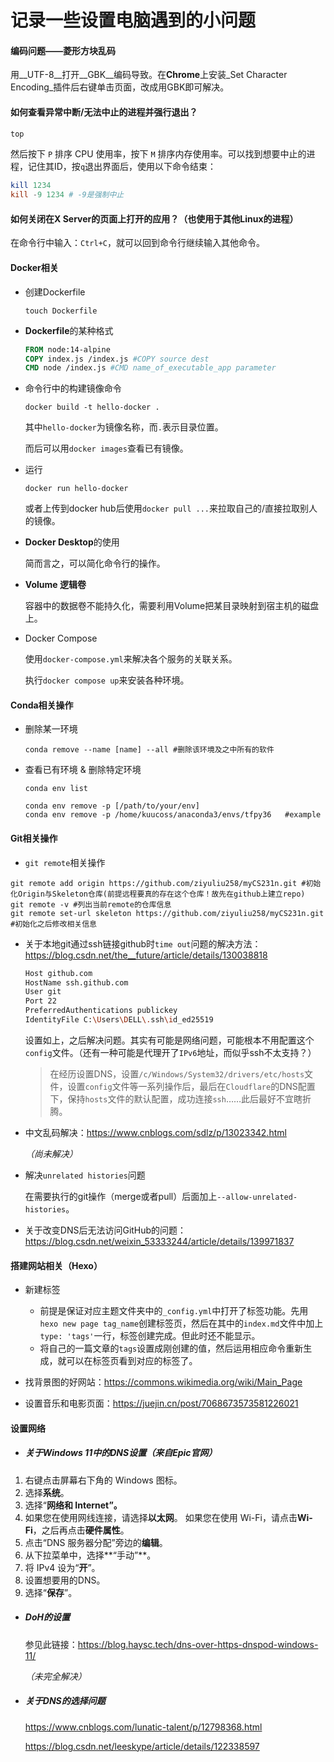 # 记录一些设置电脑遇到的小问题 #



#### 编码问题——菱形方块乱码 ####

用__UTF-8__打开__GBK__编码导致。在**Chrome**上安装_Set Character Encoding_插件后右键单击页面，改成用GBK即可解决。

#### 如何查看异常中断/无法中止的进程并强行退出？ ####

```powershell
top
```

然后按下 `P` 排序 CPU 使用率，按下 `M` 排序内存使用率。可以找到想要中止的进程，记住其ID，按`q`退出界面后，使用以下命令结束：

```powershell
kill 1234
kill -9 1234 # -9是强制中止
```

#### 如何关闭在X Server的页面上打开的应用？（也使用于其他Linux的进程） ####

在命令行中输入：`Ctrl+C`，就可以回到命令行继续输入其他命令。

#### Docker相关 ####

- 创建Dockerfile

  ```
  touch Dockerfile
  ```

- **Dockerfile**的某种格式

  ```dockerfile
  FROM node:14-alpine
  COPY index.js /index.js #COPY source dest
  CMD node /index.js #CMD name_of_executable_app parameter
  ```

- 命令行中的构建镜像命令

  ```
  docker build -t hello-docker .
  ```

  其中`hello-docker`为镜像名称，而`.`表示目录位置。

  而后可以用`docker images`查看已有镜像。

- 运行

  `docker run hello-docker`

  或者上传到docker hub后使用`docker pull ...`来拉取自己的/直接拉取别人的镜像。

- **Docker Desktop**的使用

  简而言之，可以简化命令行的操作。

- **Volume 逻辑卷**

  容器中的数据卷不能持久化，需要利用Volume把某目录映射到宿主机的磁盘上。

- Docker Compose

  使用`docker-compose.yml`来解决各个服务的关联关系。

  执行`docker compose up`来安装各种环境。

#### Conda相关操作 ####

- 删除某一环境

  ```
  conda remove --name [name] --all #删除该环境及之中所有的软件
  ```

- 查看已有环境 & 删除特定环境

  ```
  conda env list
   
  conda env remove -p [/path/to/your/env]
  conda env remove -p /home/kuucoss/anaconda3/envs/tfpy36   #example
  ```

#### Git相关操作

- `git remote`相关操作

```
git remote add origin https://github.com/ziyuliu258/myCS231n.git #初始化Origin与Skeleton仓库(前提远程要真的存在这个仓库！故先在github上建立repo)
git remote -v #列出当前remote的仓库信息
git remote set-url skeleton https://github.com/ziyuliu258/myCS231n.git #初始化之后修改相关信息
```

- 关于本地git通过ssh链接github时`time out`问题的解决方法：https://blog.csdn.net/the__future/article/details/130038818

  ```bash
  Host github.com
  HostName ssh.github.com
  User git
  Port 22
  PreferredAuthentications publickey
  IdentityFile C:\Users\DELL\.ssh\id_ed25519
  ```

  设置如上，之后解决问题。其实有可能是网络问题，可能根本不用配置这个`config`文件。（还有一种可能是代理开了`IPv6`地址，而似乎ssh不太支持？）
  
  > 在经历设置DNS，设置`/c/Windows/System32/drivers/etc/hosts`文件，设置`config`文件等一系列操作后，最后在`Cloudflare`的DNS配置下，保持`hosts`文件的默认配置，成功连接`ssh`……此后最好不宜瞎折腾。
  
- 中文乱码解决：https://www.cnblogs.com/sdlz/p/13023342.html

  _（尚未解决）_
  
- 解决`unrelated histories`问题

  在需要执行的git操作（merge或者pull）后面加上`--allow-unrelated-histories`。
  
- 关于改变DNS后无法访问GitHub的问题：https://blog.csdn.net/weixin_53333244/article/details/139971837

#### 搭建网站相关（Hexo） ####

- 新建标签
  - 前提是保证对应主题文件夹中的`_config.yml`中打开了标签功能。先用`hexo new page tag_name`创建标签页，然后在其中的`index.md`文件中加上`type: 'tags'`一行，标签创建完成。但此时还不能显示。
  - 将自己的一篇文章的`tags`设置成刚创建的值，然后运用相应命令重新生成，就可以在标签页看到对应的标签了。
- 找背景图的好网站：https://commons.wikimedia.org/wiki/Main_Page

- 设置音乐和电影页面：https://juejin.cn/post/7068673573581226021

#### 设置网络 ####

- ##### 关于Windows 11中的DNS设置（来自Epic官网）

1. 右键点击屏幕右下角的 Windows 图标。
2. 选择**系统**。
3. 选择“**网络和 Internet”。**
4. 如果您在使用网线连接，请选择**以太网**。 如果您在使用 Wi-Fi，请点击**Wi-Fi**，之后再点击**硬件属性**。
5. 点击“DNS 服务器分配”旁边的**编辑**。
6. 从下拉菜单中，选择**“手动”**。
7. 将 IPv4 设为“**开**”。
8. 设置想要用的DNS。
10. 选择“**保存**”。

- ##### DoH的设置

  参见此链接：https://blog.haysc.tech/dns-over-https-dnspod-windows-11/

  *（未完全解决）*

- ##### 关于DNS的选择问题

  https://www.cnblogs.com/lunatic-talent/p/12798368.html
  
  https://blog.csdn.net/leeskype/article/details/122338597